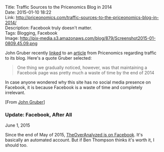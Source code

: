 Title: Traffic Sources to the Pricenomics Blog in 2014  
Date: 2015-01-10 18:22  
Link: http://priceonomics.com/traffic-sources-to-the-priceonomics-blog-in-2014/  
Description: Facebook truly doesn't matter.  
Tags: Blogging, Facebook  
Image: http://pix-media.s3.amazonaws.com/blog/879/Screenshot2015-01-0809.45.09.png  

John Gruber recently [linked][daringfireball] to an [article][priceonomics] from Pricenomics regarding traffic to its blog. Here's a quote Gruber selected:

> One thing we gradually noticed, however, was that maintaining a Facebook page was pretty much a waste of time by the end of 2014

In case anyone wondered why this site has no social media presence on Facebook, it is because Facebook is a waste of time and completely irrelevant.

[From [John Gruber][daringfireball]]

<aside class="update">

### Update: Facebook, After All
<p class="updateTime"><time datetime="2015-06-01">June 1, 2015</time></p>

Since the end of May of 2015, [TheOverAnalyzed is on Facebook][facebook]. It's basically an automated account. But if Ben Thompson thinks it's worth it, I should too.

</aside>

[daringfireball]: http://daringfireball.net/linked/2015/01/09/priceonomics "Source link on Daring Fireball"
[facebook]: http://facebook.com/theoveranalyzed/ "TheOverAnalyzed on Facebook"
[priceonomics]: http://priceonomics.com/traffic-sources-to-the-priceonomics-blog-in-2014/